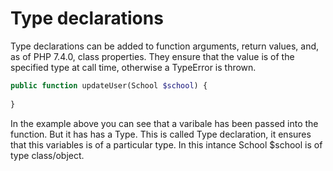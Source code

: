 # Type declarations

Type declarations can be added to function arguments, return values, and, as of PHP 7.4.0, class properties. They ensure that the value is of the specified type at call time, otherwise a TypeError is thrown. 

``` php
public function updateUser(School $school) {
	
}
```

In the example above you can see that a varibale has been passed into the function. But it has has a Type. This is called Type declaration, it ensures that this variables is of a particular type. In this intance School $school is of type class/object.